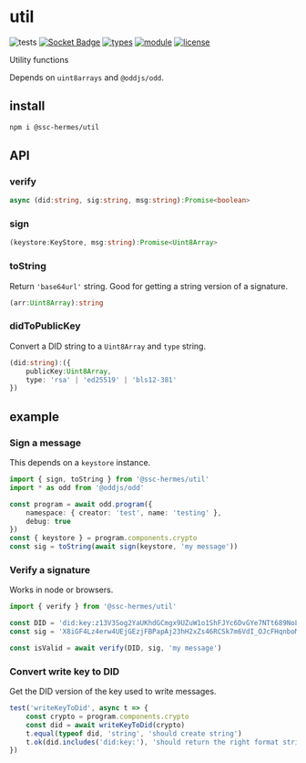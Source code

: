 # util
![tests](https://github.com/nichoth/@ssc-half-light/util/actions/workflows/nodejs.yml/badge.svg)
[![Socket Badge](https://socket.dev/api/badge/npm/package/@ssc-half-light/util)](https://socket.dev/npm/package/@ssc-half-light/util)
[![types](https://img.shields.io/npm/types/@ssc-half-light/util)](README.md)
[![module](https://img.shields.io/badge/module-ESM-blue)](README.md)
[![license](https://img.shields.io/badge/license-MIT-brightgreen)](LICENSE)

Utility functions

Depends on `uint8arrays` and `@oddjs/odd`.

## install

```bash
npm i @ssc-hermes/util
```

## API

### verify
```ts
async (did:string, sig:string, msg:string):Promise<boolean>
```

### sign
```ts
(keystore:KeyStore, msg:string):Promise<Uint8Array>
```

### toString
Return `'base64url'` string. Good for getting a string version of a signature.

```ts
(arr:Uint8Array):string
```

### didToPublicKey
Convert a DID string to a `Uint8Array` and `type` string.

```ts
(did:string):({
    publicKey:Uint8Array,
    type: 'rsa' | 'ed25519' | 'bls12-381'
})
```

## example

### Sign a message
This depends on a `keystore` instance.

```ts
import { sign, toString } from '@ssc-hermes/util'
import * as odd from '@oddjs/odd'

const program = await odd.program({
    namespace: { creator: 'test', name: 'testing' },
    debug: true
})
const { keystore } = program.components.crypto
const sig = toString(await sign(keystore, 'my message'))
```

### Verify a signature
Works in node or browsers.

```ts
import { verify } from '@ssc-hermes/util'

const DID = 'did:key:z13V3Sog2YaUKhdGCmgx9UZuW1o1ShFJYc6DvGYe7NTt689NoL2htQdMxpcGJ3C7aZxdwvAzVjiib8MGB5R4vVFYtQJe1k5YfgxHnhAy2AxtG9CCfDMioGExvWNQREeBt6kwZweRCm4D2c6UmAvosCpf48EcdVATJKdQiwW1Swp9Vo5rkbPCTYWHvSpwgw8N9WntcfrPNRF7xDvGFmQ1ZiZkvZw1E4sVUMvhoaLbnHoRSB8NLrdW1mXjkVCyeA3a72x76sXhXtvbQ63noGth8Rke8tGCfXs9Skha81F9UFZz3gmJZTrgFTfCJrcMF2b6AsHZtWgLGnsXcB3hj7pxRy8APSCeq4AYfzCexkrkVdctmfQkrMSDd5WmGEeF8KKzkoNaHZhcgHd8VcYFXnuoKe8'
const sig = 'X8iGF4Lz4erw4UEjGEzjFBPapAj23hH2xZs46RCSk7m6VdI_OJcFHqnboMC9D9Gab3ywqKyKlVUZhLM9M7DC5Ep3FKvM68tXQxvAFNhJGZ91e9_pTxCUs3St1l6vGfMrMNUTzLfn72iClVzXcj5XjaYFzkbvO_l5HhvDUfho5ndVoHhyAVwml-YWG4JUTzeK-HPKCb6jeedjMlEIb5CeM2xMvjwdjs78s3kDVAiV7kMbtKSKDyvAmMfugQ1YlqbOIJmTKOgQOK-0-XtShDxd6j7GtSBkcwFauhjA4Gtd0emVGm6rK9sMT0yDPamFYCi4krt4HtzCxOnryoZTAMYTZg'

const isValid = await verify(DID, sig, 'my message')
```

### Convert write key to DID
Get the DID version of the key used to write messages.

```js
test('writeKeyToDid', async t => {
    const crypto = program.components.crypto
    const did = await writeKeyToDid(crypto)
    t.equal(typeof did, 'string', 'should create string')
    t.ok(did.includes('did:key:'), 'should return the right format string')
})
```
